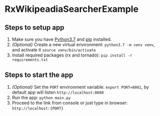 # RxWikipeadiaSearcherExample

## Steps to setup app

1. Make sure you have [Python3.7]() and [pip]() installed.
1. *(Optional)* Create a new virtual environment: `python3.7 -m venv venv`, and activate it `source venv/bin/activate`
1. Install required packages (rx and tornado): `pip install -r requirements.txt`

## Steps to start the app

1. *(Optional)* Set the `PORT` environment variable: `export PORT=8081`, by default app will listen `http://localhost:8080`
1. Run the app: `python main.py`
1. Proceed to the link from console or just type in browser: `http://localhost:{PORT}`
